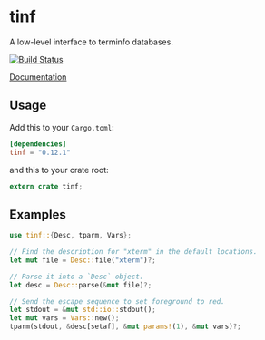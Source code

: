 tinf
====

A low-level interface to terminfo databases.

[![Build Status](https://travis-ci.org/edmccard/tvis.svg?branch=master)](https://travis-ci.org/edmccard/tvis)

[Documentation](https://docs.rs/tinf)

## Usage

Add this to your `Cargo.toml`:

```toml
[dependencies]
tinf = "0.12.1"
```

and this to your crate root:

```rust
extern crate tinf;
```

## Examples

```rust
use tinf::{Desc, tparm, Vars};

// Find the description for "xterm" in the default locations.
let mut file = Desc::file("xterm")?;

// Parse it into a `Desc` object.
let desc = Desc::parse(&mut file)?;

// Send the escape sequence to set foreground to red.
let stdout = &mut std::io::stdout();
let mut vars = Vars::new();
tparm(stdout, &desc[setaf], &mut params!(1), &mut vars)?;
```
